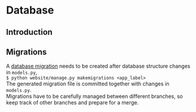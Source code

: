 <h1>Database</h1>

## Introduction

## Migrations
A [database migration](https://docs.djangoproject.com/en/1.7/topics/migrations/) needs to be created after database structure changes in `models.py`,  
`$ python website/manage.py makemigrations <app_label>`  
The generated migration file is committed together with changes in `models.py`.  
Migrations have to be carefully managed between different branches, so keep track of other branches and prepare for a merge.
 
